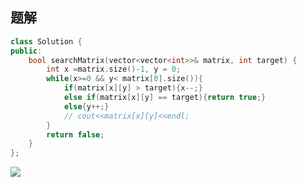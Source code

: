 
## 题解

```C++
class Solution {
public:
    bool searchMatrix(vector<vector<int>>& matrix, int target) {
        int x =matrix.size()-1, y = 0;
        while(x>=0 && y< matrix[0].size()){
            if(matrix[x][y] > target){x--;}
            else if(matrix[x][y] == target){return true;}
            else{y++;}
            // cout<<matrix[x][y]<<endl;
        }
        return false;
    }
};
```
![](https://pic-1257412153.cos.ap-nanjing.myqcloud.com/images/images/2022/11/02/20221102230454-3c6e9f.png)